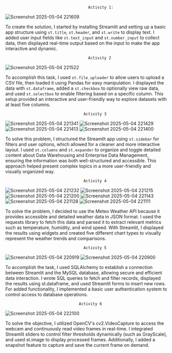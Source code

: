                                         Activity 1: 
![Screenshot 2025-05-04 221609](https://github.com/user-attachments/assets/78fb8510-0785-4453-aae5-b813c3ae23b3)

To create the solution, I started by installing Streamlit and setting up a basic app structure using `st.title`, `st.header`, and `st.write` to display text. 
I added user input fields like `st.text_input` and `st.number_input` to collect data,
then displayed real-time output based on the input to make the app interactive and dynamic.

                                        Activity 2
![Screenshot 2025-05-04 221522](https://github.com/user-attachments/assets/db61e07b-f122-4b51-acb5-392f8c2ae630)

To accomplish this task, I used `st.file_uploader` to allow users to upload a CSV file, then loaded it using Pandas for easy manipulation.
I displayed the data with `st.dataframe`, added a `st.checkbox` to optionally view raw data, and used `st.selectbox` to enable filtering based on a specific column.
This setup provided an interactive and user-friendly way to explore datasets with at least five columns.

                                      Activity 3
![Screenshot 2025-05-04 221341](https://github.com/user-attachments/assets/0f2f80bb-6dbf-48ef-b766-18e4263c6923)
![Screenshot 2025-05-04 221429](https://github.com/user-attachments/assets/72cf2f9d-da12-4368-85b5-f7662e7790a8)
![Screenshot 2025-05-04 221413](https://github.com/user-attachments/assets/10a4d274-6d28-4cde-860f-52bfd47bbb11)
![Screenshot 2025-05-04 221400](https://github.com/user-attachments/assets/823f162d-d3f5-4f13-a04a-2592f7901b22)

To solve this problem, I structured the Streamlit app using `st.sidebar` for filters and user options, which allowed for a cleaner and more interactive layout.
I used `st.columns` and `st.expander` to organize and toggle detailed content about Data Warehousing and Enterprise Data Management, ensuring the information was both well-structured and accessible.
This approach helped present complex topics in a more user-friendly and visually organized way.

                                      Activity 4
![Screenshot 2025-05-04 221232](https://github.com/user-attachments/assets/270ae5dd-3ced-461e-875f-06d5362d4907)
![Screenshot 2025-05-04 221215](https://github.com/user-attachments/assets/5c5df79e-6879-45fc-9c9c-9e29771d3088)
![Screenshot 2025-05-04 221200](https://github.com/user-attachments/assets/805614b9-f7b9-41b6-9533-fb8ff57ea195)
![Screenshot 2025-05-04 221143](https://github.com/user-attachments/assets/1c35da17-1994-4c69-9893-bb1779ad18f0)
![Screenshot 2025-05-04 221128](https://github.com/user-attachments/assets/6418e104-5763-46b6-a2f9-9f59b34d3078)
![Screenshot 2025-05-04 221111](https://github.com/user-attachments/assets/0b93c52d-a4df-4974-bf82-105208c10912)

To solve the problem, I decided to use the Meteo Weather API because it provides accessible and detailed weather data in JSON format. 
I used the requests library to fetch this data and parsed it to extract relevant metrics such as temperature, humidity, and wind speed. 
With Streamlit, I displayed the results using widgets and created five different chart types to visually represent the weather trends and comparisons.

                                      Activity 5
![Screenshot 2025-05-04 220919](https://github.com/user-attachments/assets/602ff16c-75e9-4cc9-a283-faca93fb3642)
![Screenshot 2025-05-04 220900](https://github.com/user-attachments/assets/65239ae3-07ef-40ee-bcd1-03f76ac96e0d)

To accomplish the task, I used SQLAlchemy to establish a connection between Streamlit and the MySQL database, allowing secure and efficient data interaction.
I wrote SQL queries to fetch and filter records, displayed the results using st.dataframe, and used Streamlit forms to insert new rows.
For added functionality, I implemented a basic user authentication system to control access to database operations.

                                    Activity 6
![Screenshot 2025-05-04 222100](https://github.com/user-attachments/assets/3ca2c1f7-cd02-44f7-96f9-ac6396ba57df)

To solve the objective, I utilized OpenCV's cv2.VideoCapture to access the webcam and continuously read video frames in real-time.
I integrated Streamlit sliders to control filter thresholds dynamically (such as GrayScale), and used st.image to display processed frames. 
Additionally, I added a snapshot feature to capture and save the current frame on demand.




